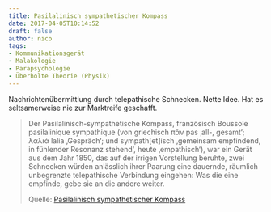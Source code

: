 ```yaml
---
title: Pasilalinisch sympathetischer Kompass
date: 2017-04-05T10:14:52
draft: false
author: nico
tags: 
- Kommunikationsgerät
- Malakologie
- Parapsychologie
- Überholte Theorie (Physik)
---
```


Nachrichtenübermittlung durch telepathische Schnecken. Nette Idee. Hat es seltsamerweise nie zur Marktreife geschafft.

> Der Pasilalinisch-sympathetische Kompass, französisch Boussole pasilalinique
> sympathique (von griechisch πᾶν pas ‚all-, gesamt‘; λαλιά lalia ‚Gespräch‘;
> und sympath[et]isch ‚gemeinsam empfindend, in fühlender Resonanz stehend‘,
> heute ‚empathisch‘), war ein Gerät aus dem Jahr 1850, das auf der irrigen
> Vorstellung beruhte, zwei Schnecken würden anlässlich ihrer Paarung eine
> dauernde, räumlich unbegrenzte telepathische Verbindung eingehen: Was die eine
> empfinde, gebe sie an die andere weiter.
>
> Quelle: [Pasilalinisch sympathetischer Kompass](https://de.wikipedia.org/wiki/Pasilalinisch-sympathetischer_Kompass)
